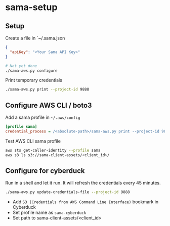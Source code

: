 # sama-setup

## Setup

Create a file in `~/.sama.json

```json
{
  "apiKey": "<Your Sama API Key>"
}
```

```bash
# Not yet done
./sama-aws.py configure
```

Print temporary credentials

```bash
./sama-aws.py print --project-id 9888
```

## Configure AWS CLI / boto3

Add a sama profile in `~/.aws/config`

```ini
[profile sama]
credential_process = /<absolute-path>/sama-aws.py print --project-id 9888
```

Test AWS CLI sama profile

```bash
aws sts get-caller-identity --profile sama
aws s3 ls s3://sama-client-assets/<client_id>/
```

## Configure for cyberduck

Run in a shell and let it run. It will refresh the credentials every 45 minutes.

```bash
./sama-aws.py update-credentials-file --project-id 9888
```

- Add `S3 (Credentials from AWS Command Line Interface)` bookmark in Cyberduck
- Set profile name as `sama-cyberduck`
- Set path to sama-client-assets/<client_id>

